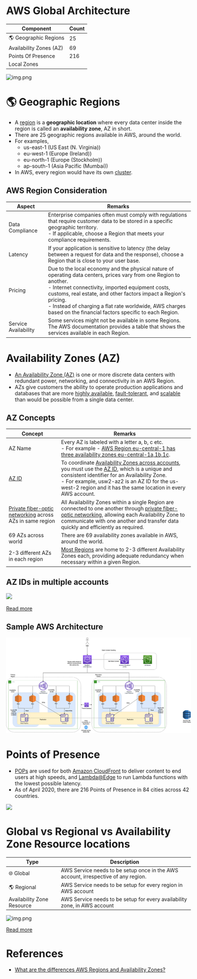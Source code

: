 # AWS Global Architecture

| Component                           | Count |
|-------------------------------------|-------|
| :earth_americas: Geographic Regions | 25    |
| Availability Zones (AZ)             | 69    |
| Points Of Presence                  | 216   |
| Local Zones                         |       |

![img.png](https://d0.awsstatic.com/global-infrastructure/maps/Global_Infrastructure_5.13.png)

# :earth_americas: Geographic Regions
- A [region](https://aws.amazon.com/about-aws/global-infrastructure/regions_az/) is a **geographic location** where every data center inside the region is called an **availability zone**, AZ in short.
- There are 25 geographic regions available in AWS, around the world.
- For examples,
  - us-east-1 (US East (N. Virginia))
  - eu-west-1 (Europe (Ireland))
  - eu-north-1 (Europe (Stockholm))
  - ap-south-1 (Asia Pacific (Mumbai))
- In AWS, every region would have its own [cluster](../7_PropertiesDistributedSystem/Scalability/ServersCluster.md).

## AWS Region Consideration

| Aspect               | Remarks                                                                                                                                                                                                                                                                                                                                                             |
|----------------------|---------------------------------------------------------------------------------------------------------------------------------------------------------------------------------------------------------------------------------------------------------------------------------------------------------------------------------------------------------------------|
| Data Compliance      | Enterprise companies often must comply with regulations that require customer data to be stored in a specific geographic territory. <br/>- If applicable, choose a Region that meets your compliance requirements.                                                                                                                                                  |
| Latency              | If your application is sensitive to latency (the delay between a request for data and the response), choose a Region that is close to your user base.                                                                                                                                                                                                               |
| Pricing              | Due to the local economy and the physical nature of operating data centers, prices vary from one Region to another. <br/>- Internet connectivity, imported equipment costs, customs, real estate, and other factors impact a Region's pricing. <br/>- Instead of charging a flat rate worldwide, AWS charges based on the financial factors specific to each Region. |
| Service Availability | Some services might not be available in some Regions. The AWS documentation provides a table that shows the services available in each Region.                                                                                                                                                                                                                                                                                                                                                                    |

# Availability Zones (AZ)
- [An Availability Zone (AZ)](https://aws.amazon.com/about-aws/global-infrastructure/regions_az/) is one or more discrete data centers with redundant power, networking, and connectivity in an AWS Region. 
- AZs give customers the ability to operate production applications and databases that are more [highly available](../7_PropertiesDistributedSystem/Reliability/HighAvailability.md), [fault-tolerant](../7_PropertiesDistributedSystem/Reliability/FaultTolerance.md), and [scalable](../3_DatabaseServices/3_ScalabilityTechniques/Readme.md) than would be possible from a single data center.

## AZ Concepts

| Concept                                                                                                   | Remarks                                                                                                                                                                                                                                                                                                                                                                                                                      |
|-----------------------------------------------------------------------------------------------------------|------------------------------------------------------------------------------------------------------------------------------------------------------------------------------------------------------------------------------------------------------------------------------------------------------------------------------------------------------------------------------------------------------------------------------|
| AZ Name                                                                                                   | Every AZ is labeled with a letter a, b, c etc.<br/>- For example - [AWS Region eu-central-1 has three availability zones eu-central-1a,1b,1c](https://docs.aws.amazon.com/AmazonRDS/latest/UserGuide/Concepts.RegionsAndAvailabilityZones.html).                                                                                                                                                                             |
| [AZ ID](https://docs.aws.amazon.com/AWSEC2/latest/UserGuide/using-regions-availability-zones.html#az-ids) | To coordinate [Availability Zones across accounts](2c_SecurityServices/4_MultipleAccounts), you must use the [AZ ID](https://docs.aws.amazon.com/AWSEC2/latest/UserGuide/using-regions-availability-zones.html#az-ids), which is a unique and consistent identifier for an Availability Zone. <br/>- For example, usw2-az2 is an AZ ID for the us-west-2 region and it has the same location in every AWS account. |
| [Private fiber-optic networking]() across AZs in same region                                              | All Availability Zones within a single Region are connected to one another through [private fiber-optic networking](), allowing each Availability Zone to communicate with one another and transfer data quickly and efficiently as required.                                                                                                                                                                                |
| 69 AZs across world                                                                                       | There are 69 availability zones available in AWS, around the world.                                                                                                                                                                                                                                                                                                                                                          |
| 2-3 different AZs in each region                                                                          | [Most Regions]() are home to 2-3 different Availability Zones each, providing adequate redundancy when necessary within a given Region.                                                                                                                                                                                                                                                                                      |

## AZ IDs in multiple accounts

![](https://docs.aws.amazon.com/images/AWSEC2/latest/UserGuide/images/availability-zone-mapping.png)

[Read more](https://docs.aws.amazon.com/AWSEC2/latest/UserGuide/using-regions-availability-zones.html#az-ids)

## Sample AWS Architecture 

![](../0_HLDUseCasesProblems/AWS_DesignMultiRegionActiveActiveArchitecture/AWS-Multi-Region-AZ-HA.drawio.png)

# Points of Presence
- [POPs](https://www.medianova.com/en-blog/what-is-a-pop-and-how-do-we-create-one/) are used for both [Amazon CloudFront](1_NetworkingAndContentDelivery/1_EdgeNetworking/AmazonCloudFront.md) to deliver content to end users at high speeds, and [Lambda@Edge](3_ComputeServices/AWSLambda/Readme.md) to run Lambda functions with the lowest possible latency. 
- As of April 2020, there are 216 Points of Presence in 84 cities across 42 countries.

![](https://d2908q01vomqb2.cloudfront.net/5b384ce32d8cdef02bc3a139d4cac0a22bb029e8/2022/06/17/CloudFront_400-1024x580.png)

# Global vs Regional vs Availability Zone Resource locations

| Type                          | Description                                                                        |
|-------------------------------|------------------------------------------------------------------------------------|
| :globe_with_meridians: Global | AWS Service needs to be setup once in the AWS account, irrespective of any region. |
| :earth_americas: Regional     | AWS Service needs to be setup for every region in AWS account                      |
| Availability Zone Resource    | AWS Service needs to be setup for every availability zone, in AWS account          |

![img.png](https://jayendrapatil.com/wp-content/uploads/2016/03/AWS-Global-vs-Regional-vs-AZs.png)

[Read more](https://jayendrapatil.com/aws-global-vs-regional-vs-az-resources/)

# References
- [What are the differences AWS Regions and Availability Zones?](https://www.quora.com/What-are-the-differences-AWS-Regions-and-Availability-Zones)

